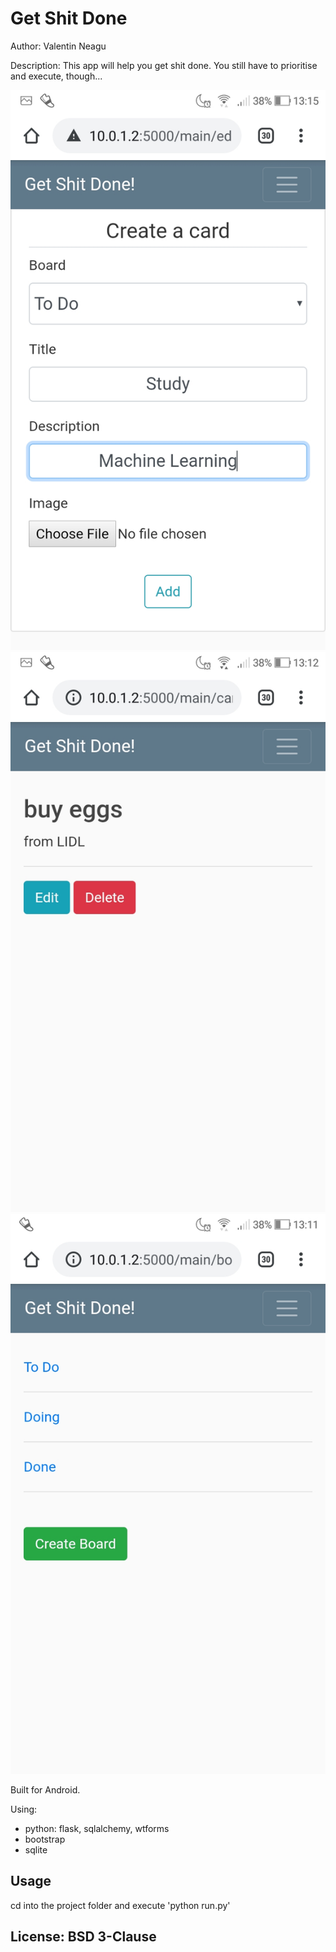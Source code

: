 # Get Shit Done

Author: Valentin Neagu

Description: This app will help you get shit done. You still have to prioritise and execute, though...

![alt text](edit.jpeg "Edit card")
![alt text](card.jpeg "See card")
![alt text](boards.jpeg "See boards")

Built for Android.

Using:
  - python: flask, sqlalchemy, wtforms
  - bootstrap
  - sqlite

## Usage
cd into the project folder and execute 'python run.py'

## License: BSD 3-Clause
